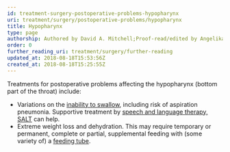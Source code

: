 ```yaml
---
id: treatment-surgery-postoperative-problems-hypopharynx
uri: treatment/surgery/postoperative-problems/hypopharynx
title: Hypopharynx
type: page
authorship: Authored by David A. Mitchell;Proof-read/edited by Angelika Sebald
order: 0
further_reading_uri: treatment/surgery/further-reading
updated_at: 2018-08-18T15:53:56Z
created_at: 2018-08-18T15:25:55Z
---
```


<p>Treatments for postoperative problems affecting the hypopharynx
    (bottom part of the throat) include:</p>
<ul>
    <li>Variations on the <a href="/diagnosis/a-z/dysphagia">inability to swallow</a>,
        including risk of aspiration pneumonia. Supportive treatment
        by <a href="/help/salt">speech and language therapy, SALT</a>        can help.</li>
    <li>Extreme weight loss and dehydration. This may require temporary
        or permanent, complete or partial, supplemental feeding
        with (some variety of) a <a href="/help/non-oral-food">feeding tube</a>.</li>
</ul>
